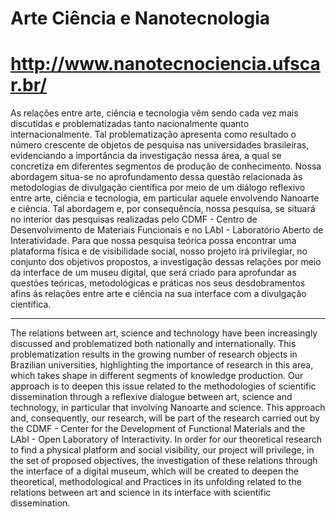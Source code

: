 # Arte Ciência e Nanotecnologia

# http://www.nanotecnociencia.ufscar.br/

As relações entre arte, ciência e tecnologia vêm sendo cada vez mais discutidas e problematizadas tanto nacionalmente quanto internacionalmente. Tal problematização apresenta como resultado o número crescente de objetos de pesquisa nas universidades brasileiras, evidenciando a importância da investigação nessa área, a qual se concretiza em diferentes segmentos de produção de conhecimento. Nossa abordagem situa-se no aprofundamento dessa questão relacionada às metodologias de divulgação científica por meio de um diálogo reflexivo entre arte, ciência e tecnologia, em particular aquele envolvendo Nanoarte e ciência. Tal abordagem e, por consequência, nossa pesquisa, se situará no interior das pesquisas realizadas pelo CDMF - Centro de Desenvolvimento de Materiais Funcionais e no LAbI - Laboratório Aberto de Interatividade. Para que nossa pesquisa teórica possa encontrar uma plataforma física e de visibilidade social, nosso projeto irá privilegiar, no conjunto dos objetivos propostos, a investigação dessas relações por meio da interface de um museu digital, que será criado para aprofundar as questões teóricas, metodológicas e práticas nos seus desdobramentos afins às relações entre arte e ciência na sua interface com a divulgação científica.

-----------------------------------------------------------------------------------------------------------

The relations between art, science and technology have been increasingly discussed and problematized both nationally and internationally. This problematization results in the growing number of research objects in Brazilian universities, highlighting the importance of research in this area, which takes shape in different segments of knowledge production. Our approach is to deepen this issue related to the methodologies of scientific dissemination through a reflexive dialogue between art, science and technology, in particular that involving Nanoarte and science. This approach and, consequently, our research, will be part of the research carried out by the CDMF - Center for the Development of Functional Materials and the LAbI - Open Laboratory of Interactivity. In order for our theoretical research to find a physical platform and social visibility, our project will privilege, in the set of proposed objectives, the investigation of these relations through the interface of a digital museum, which will be created to deepen the theoretical, methodological and Practices in its unfolding related to the relations between art and science in its interface with scientific dissemination.

